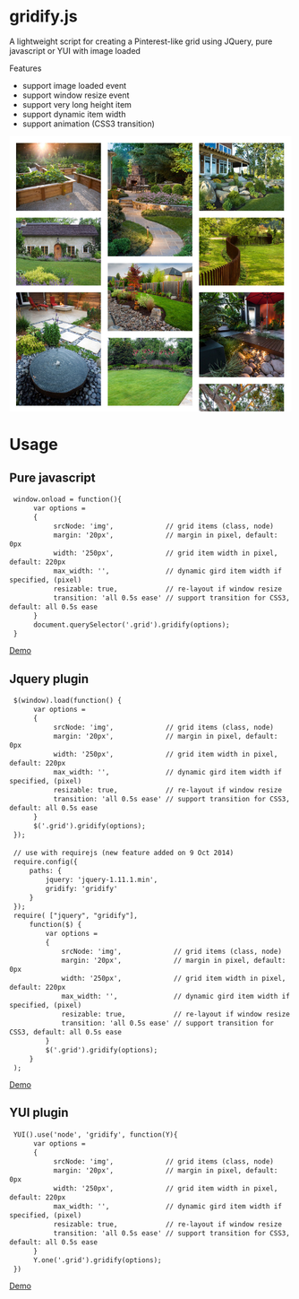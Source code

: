 gridify.js
=======
A lightweight script for creating a Pinterest-like grid using JQuery, pure javascript or YUI with image loaded

Features

- support image loaded event
- support window resize event
- support very long height item
- support dynamic item width
- support animation (CSS3 transition)

![ScreenShot](/screenshot.jpg)

# Usage

## Pure javascript

     window.onload = function(){
          var options =
          {
               srcNode: 'img',             // grid items (class, node)
               margin: '20px',             // margin in pixel, default: 0px
               width: '250px',             // grid item width in pixel, default: 220px
               max_width: '',              // dynamic gird item width if specified, (pixel)
               resizable: true,            // re-layout if window resize
               transition: 'all 0.5s ease' // support transition for CSS3, default: all 0.5s ease
          }
          document.querySelector('.grid').gridify(options);
     }

[Demo](http://cssdeck.com/labs/60n6c2ur)

## Jquery plugin

     $(window).load(function() {
          var options =
          {
               srcNode: 'img',             // grid items (class, node)
               margin: '20px',             // margin in pixel, default: 0px
               width: '250px',             // grid item width in pixel, default: 220px
               max_width: '',              // dynamic gird item width if specified, (pixel)
               resizable: true,            // re-layout if window resize
               transition: 'all 0.5s ease' // support transition for CSS3, default: all 0.5s ease
          }
          $('.grid').gridify(options);
     });
     
     // use with requirejs (new feature added on 9 Oct 2014)
     require.config({
         paths: {
             jquery: 'jquery-1.11.1.min',
             gridify: 'gridify'
         }
     });
     require( ["jquery", "gridify"],
         function($) {
             var options =
             {
                 srcNode: 'img',             // grid items (class, node)
                 margin: '20px',             // margin in pixel, default: 0px
                 width: '250px',             // grid item width in pixel, default: 220px
                 max_width: '',              // dynamic gird item width if specified, (pixel)
                 resizable: true,            // re-layout if window resize
                 transition: 'all 0.5s ease' // support transition for CSS3, default: all 0.5s ease
             }
             $('.grid').gridify(options);
         }
     );

[Demo](http://cssdeck.com/labs/wiu0xg4b)

## YUI plugin

     YUI().use('node', 'gridify', function(Y){
          var options =
          {
               srcNode: 'img',             // grid items (class, node)
               margin: '20px',             // margin in pixel, default: 0px
               width: '250px',             // grid item width in pixel, default: 220px
               max_width: '',              // dynamic gird item width if specified, (pixel)
               resizable: true,            // re-layout if window resize
               transition: 'all 0.5s ease' // support transition for CSS3, default: all 0.5s ease
          }
          Y.one('.grid').gridify(options);
     })

[Demo](http://cssdeck.com/labs/q2ylxqns)
